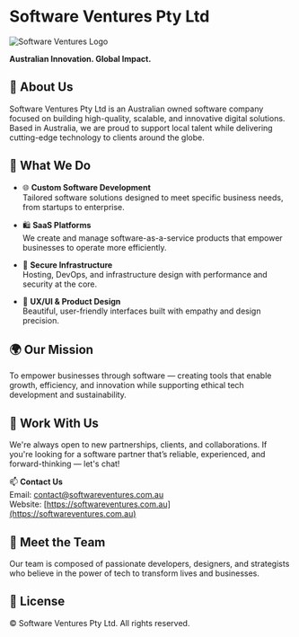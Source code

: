 # Software Ventures Pty Ltd

![Software Ventures Logo](https://www.softwareventures.com.au/_next/image?url=%2Fandroid-chrome-512x512.png&w=256&q=75)

**Australian Innovation. Global Impact.**

## 🏢 About Us

Software Ventures Pty Ltd is an Australian owned software company focused on building high-quality, scalable, and innovative digital solutions.
Based in Australia, we are proud to support local talent while delivering cutting-edge technology to clients around the globe.

## 🚀 What We Do

- 🌐 **Custom Software Development**  
  Tailored software solutions designed to meet specific business needs, from startups to enterprise.

- 🛍️ **SaaS Platforms**  
  We create and manage software-as-a-service products that empower businesses to operate more efficiently.

- 🔐 **Secure Infrastructure**  
  Hosting, DevOps, and infrastructure design with performance and security at the core.

- 🎨 **UX/UI & Product Design**  
  Beautiful, user-friendly interfaces built with empathy and design precision.

## 🌍 Our Mission

To empower businesses through software — creating tools that enable growth, efficiency, and innovation while supporting ethical tech development and sustainability.

## 🤝 Work With Us

We're always open to new partnerships, clients, and collaborations. If you're looking for a software partner that’s reliable, experienced, and forward-thinking — let's chat!

📫 **Contact Us**  
Email: [contact@softwareventures.com.au](mailto:contact@softwareventures.com.au)  
Website: [https://softwareventures.com.au](https://softwareventures.com.au)

## 👥 Meet the Team

Our team is composed of passionate developers, designers, and strategists who believe in the power of tech to transform lives and businesses.

## 📜 License

© Software Ventures Pty Ltd. All rights reserved.

